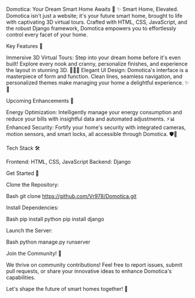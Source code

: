 Domotica: Your Dream Smart Home Awaits 🏡 ✨
Smart Home, Elevated. Domotica isn't just a website; it's your future smart home, brought to life with captivating 3D virtual tours. Crafted with HTML, CSS, JavaScript, and the robust Django framework, Domotica empowers you to effortlessly control every facet of your home.

Key Features 🔑

Immersive 3D Virtual Tours: Step into your dream home before it's even built! Explore every nook and cranny, personalize finishes, and experience the layout in stunning 3D. 🚶‍♂️💫
Elegant UI Design: Domotica's interface is a masterpiece of form and function. Clean lines, seamless navigation, and personalized themes make managing your home a delightful experience. ✨🎨

Upcoming Enhancements 🚧

Energy Optimization: Intelligently manage your energy consumption and reduce your bills with insightful data and automated adjustments. ⚡📊
Enhanced Security: Fortify your home's security with integrated cameras, motion sensors, and smart locks, all accessible through Domotica. 🛡️👀

Tech Stack 🛠️

Frontend: HTML, CSS, JavaScript
Backend: Django

Get Started 🚀

Clone the Repository:

Bash
git clone https://github.com/Vr978/Domotica.git


Install Dependencies:

Bash
pip install python
pip install django

Launch the Server:

Bash
python manage.py runserver

Join the Community! 🤝

We thrive on community contributions! Feel free to report issues, submit pull requests, or share your innovative ideas to enhance Domotica's capabilities.

Let's shape the future of smart homes together! 🌟